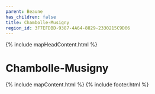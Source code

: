 ```yaml
---
parent: Beaune
has_children: false
title: Chambolle-Musigny
region_id: 3F7EFDBD-9387-4A64-8829-2330215C9D06
---
```

{% include mapHeadContent.html %}
# Chambolle-Musigny
{% include mapContent.html %}
{% include footer.html %}
